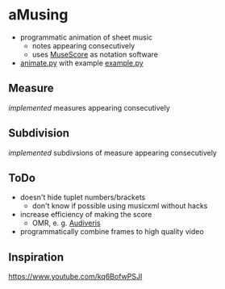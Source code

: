 # aMusing
- programmatic animation of sheet music
  - notes appearing consecutively
  - uses [MuseScore](https://musescore.org/) as notation software
- [animate.py](https://github.com/leftgoes/aMusing/blob/main/animate.py) with example [example.py](https://github.com/leftgoes/aMusing/blob/main/example/example.py)

## Measure
*implemented* measures appearing consecutively

## Subdivision
*implemented* subdivsions of measure appearing consecutively

## ToDo
- doesn't hide tuplet numbers/brackets
  - don't know if possible using musicxml without hacks
- increase efficiency of making the score
  - OMR, e. g. [Audiveris](https://github.com/Audiveris)
- programmatically combine frames to high quality video

## Inspiration
https://www.youtube.com/kq6BofwPSJI
